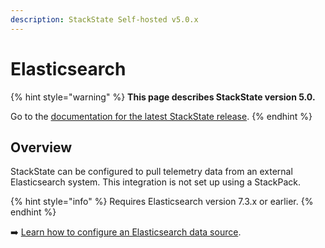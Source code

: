 ```yaml
---
description: StackState Self-hosted v5.0.x 
---
```


# Elasticsearch

{% hint style="warning" %}
**This page describes StackState version 5.0.**

Go to the [documentation for the latest StackState release](https://docs.stackstate.com/stackpacks/integrations/elasticsearch).
{% endhint %}

## Overview

StackState can be configured to pull telemetry data from an external Elasticsearch system. This integration is not set up using a StackPack. 

{% hint style="info" %}
Requires Elasticsearch version 7.3.x or earlier.
{% endhint %}

➡️ [Learn how to configure an Elasticsearch data source](/configure/telemetry/data-sources/elasticsearch.md).
